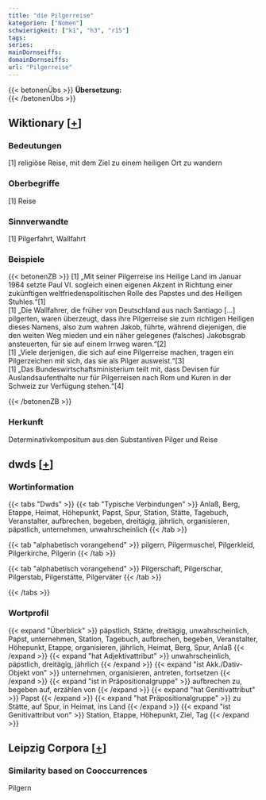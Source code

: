 ```yaml
---
title: "die Pilgerreise"
kategorien: ["Nomen"]
schwierigkeit: ["k1", "h3", "r15"]
tags:
series:
mainDornseiffs:
domainDornseiffs:
url: "Pilgerreise"
---
```


{{< betonenÜbs >}}
**Übersetzung:**  
{{< /betonenÜbs >}}

## Wiktionary [[+](https://de.wiktionary.org/wiki/Pilgerreise)]

### Bedeutungen
[1] religiöse Reise, mit dem Ziel zu einem heiligen Ort zu wandern  

### Oberbegriffe
[1] Reise  

### Sinnverwandte
[1] Pilgerfahrt, Wallfahrt  

### Beispiele
{{< betonenZB >}}
[1] „Mit seiner Pilgerreise ins Heilige Land im Januar 1964 setzte Paul VI. sogleich einen eigenen Akzent in Richtung einer zukünftigen weltfriedenspolitischen Rolle des Papstes und des Heiligen Stuhles.“[1]  
[1] „Die Wallfahrer, die früher von Deutschland aus nach Santiago […] pilgerten, waren überzeugt, dass ihre Pilgerreise sie zum richtigen Heiligen dieses Namens, also zum wahren Jakob, führte, während diejenigen, die den weiten Weg mieden und ein näher gelegenes (falsches) Jakobsgrab ansteuerten, für sie auf einem Irrweg waren.“[2]  
[1] „Viele derjenigen, die sich auf eine Pilgerreise machen, tragen ein Pilgerzeichen mit sich, das sie als Pilger ausweist.“[3]  
[1] „Das Bundeswirtschaftsministerium teilt mit, dass Devisen für Auslandsaufenthalte nur für Pilgerreisen nach Rom und Kuren in der Schweiz zur Verfügung stehen.“[4]  

{{< /betonenZB >}}
### Herkunft
Determinativkompositum aus den Substantiven Pilger und Reise  



## dwds [[+](https://www.dwds.de/wb/Pilgerreise)]

### Wortinformation
{{< tabs "Dwds" >}}
{{< tab "Typische Verbindungen" >}}
Anlaß, Berg, Etappe, Heimat, Höhepunkt, Papst, Spur, Station, Stätte, Tagebuch, Veranstalter, aufbrechen, begeben, dreitägig, jährlich, organisieren, päpstlich, unternehmen, unwahrscheinlich
{{< /tab >}}

{{< tab "alphabetisch vorangehend" >}}
pilgern, Pilgermuschel, Pilgerkleid, Pilgerkirche, Pilgerin
{{< /tab >}}

{{< tab "alphabetisch vorangehend" >}}
Pilgerschaft, Pilgerschar, Pilgerstab, Pilgerstätte, Pilgerväter
{{< /tab >}}

{{< /tabs >}}

### Wortprofil
{{< expand "Überblick" >}} päpstlich, Stätte, dreitägig, unwahrscheinlich, Papst, unternehmen, Station, Tagebuch, aufbrechen, begeben, Veranstalter, Höhepunkt, Etappe, organisieren, jährlich, Heimat, Berg, Spur, Anlaß {{< /expand >}}
{{< expand "hat Adjektivattribut" >}} unwahrscheinlich, päpstlich, dreitägig, jährlich {{< /expand >}}
{{< expand "ist Akk./Dativ-Objekt von" >}} unternehmen, organisieren, antreten, fortsetzen {{< /expand >}}
{{< expand "ist in Präpositionalgruppe" >}} aufbrechen zu, begeben auf, erzählen von {{< /expand >}}
{{< expand "hat Genitivattribut" >}} Papst {{< /expand >}}
{{< expand "hat Präpositionalgruppe" >}} zu Stätte, auf Spur, in Heimat, ins Land {{< /expand >}}
{{< expand "ist Genitivattribut von" >}} Station, Etappe, Höhepunkt, Ziel, Tag {{< /expand >}}

## Leipzig Corpora [[+](https://corpora.uni-leipzig.de/en/res?word=Pilgerreise&corpusId=deu_newscrawl-public_2018)]


### Similarity based on Cooccurrences
Pilgern

